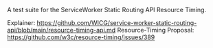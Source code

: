 A test suite for the ServiceWorker Static Routing API Resource Timing.

Explainer: https://github.com/WICG/service-worker-static-routing-api/blob/main/resource-timing-api.md
Resource-Timing Proposal: https://github.com/w3c/resource-timing/issues/389

